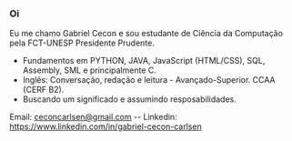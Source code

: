 ### Oi

Eu me chamo Gabriel Cecon e sou estudante de Ciência da Computação pela FCT-UNESP Presidente Prudente.

- Fundamentos em PYTHON, JAVA, JavaScript (HTML/CSS), SQL, Assembly, SML e principalmente C.
- Inglês: Conversação, redação e leitura - Avançado-Superior. CCAA (CERF B2).
- Buscando um significado e assumindo resposabilidades.

Email: ceconcarlsen@gmail.com --
Linkedin: https://www.linkedin.com/in/gabriel-cecon-carlsen 


    
  
